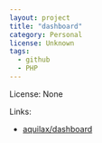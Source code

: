 ```yaml
---
layout: project
title: "dashboard"
category: Personal
license: Unknown
tags:
  - github
  - PHP
---
```


License: None

Links:

* [aquilax/dashboard](https://github.com/aquilax/dashboard)
